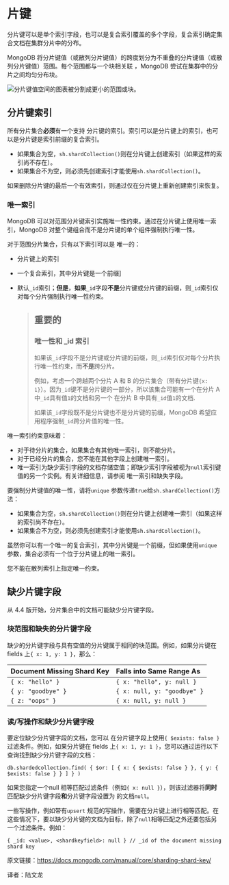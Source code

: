 # 片键

分片键可以是单个索引字段，也可以是复合索引覆盖的多个字段，复合索引确定集合文档在集群分片中的分布。

MongoDB 将分片键值（或散列分片键值）的跨度划分为不重叠的分片键值（或散列分片键值）范围。每个范围都与一个块相关联 ，MongoDB 尝试在集群中的分片之间均匀分布块。

![分片键值空间的图表被分割成更小的范围或块。](../images/sharding-range-based.bakedsvg.svg)





## 分片键索引

所有分片集合**必须**有一个支持 分片键的索引。索引可以是分片键上的索引，也可以是分片键是索引前缀的复合索引。

- 如果集合为空，`sh.shardCollection()`则在分片键上创建索引（如果这样的索引尚不存在）。
- 如果集合不为空，则必须先创建索引才能使用`sh.shardCollection()`。

如果删除分片键的最后一个有效索引，则通过仅在分片键上重新创建索引来恢复。



### 唯一索引

MongoDB 可以对范围分片键索引实施唯一性约束。通过在分片键上使用唯一索引，MongoDB 对整个键组合而不是分片键的单个组件强制执行唯一性。

对于范围分片集合，只有以下索引可以是 唯一的：

- 分片键上的索引

- 一个复合索引，其中分片键是一个前缀]

- 默认`_id`索引；**但是**，**如果**`_id`字段**不是**分片键或分片键的前缀，则`_id`索引仅对每个分片强制执行唯一性约束。

  

  >## 重要的
  >
  >### 唯一性和 _id 索引
  >
  >如果该`_id`字段不是分片键或分片键的前缀，则`_id`索引仅对每个分片执行唯一性约束，而**不是**跨分片。
  >
  >例如，考虑一个跨越两个分片 A 和 B 的分片集合（带有分片键`{x: 1}`）。因为`_id`键不是分片键的一部分，所以该集合可能有一个在分片 A 中`_id`具有值`1`的文档和另一个 在分片 B 中具有`_id`值`1`的文档.
  >
  >如果该`_id`字段既不是分片键也不是分片键的前缀，MongoDB 希望应用程序强制`_id`跨分片值的唯一性。

  

唯一索引约束意味着：

- 对于待分片的集合，如果集合有其他唯一索引，则不能分片。
- 对于已经分片的集合，您不能在其他字段上创建唯一索引。
- 唯一索引为缺少索引字段的文档存储空值；即缺少索引字段被视为`null`索引键值的另一个实例。有关详细信息，请参阅 唯一索引和缺失字段。

要强制分片键值的唯一性，请将`unique` 参数传递`true`给`sh.shardCollection()`方法：

- 如果集合为空，`sh.shardCollection()`则在分片键上创建唯一索引（如果这样的索引尚不存在）。
- 如果集合不为空，则必须先创建索引才能使用`sh.shardCollection()`。

虽然你可以有一个唯一的复合索引，其中分片键是一个前缀，但如果使用`unique` 参数，集合必须有一个位于分片键上的唯一索引。

您不能在散列索引上指定唯一约束。



## 缺少片键字段

从 4.4 版开始，分片集合中的文档可能缺少分片键字段。

### 块范围和缺失的分片键字段

缺少的分片键字段与具有空值的分片键属于相同的块范围。例如，如果分片键在 fields 上`{ x: 1, y: 1 }`，那么：

| Document Missing Shard Key | Falls into Same Range As    |
| :------------------------- | :-------------------------- |
| `{ x: "hello" }`           | `{ x: "hello", y: null }`   |
| `{ y: "goodbye" }`         | `{ x: null, y: "goodbye" }` |
| `{ z: "oops" }`            | `{ x: null, y: null }`      |



### 读/写操作和缺少分片键字段

要定位缺少分片键字段的文档，您可以 在分片键字段上使用`{ $exists: false }`过滤条件。例如，如果分片键在 fields 上`{ x: 1, y: 1 }`，您可以通过运行以下查询找到缺少分片键字段的文档：

```shell
db.shardedcollection.find( { $or: [ { x: { $exists: false } }, { y: { $exists: false } } ] } )
```



如果您指定一个null 相等匹配过滤条件（例如`{ x: null }`），则该过滤器将**同时**匹配缺少分片键字段**和**分片键字段设置为 的文档`null`。

一些写操作，例如带有`upsert` 规范的写操作，需要在分片键上进行相等匹配。在这些情况下，要以缺少分片键的文档为目标，除了`null`相等匹配之外还要包括另一个过滤条件。例如：

```shell
{ _id: <value>, <shardkeyfield>: null } // _id of the document missing shard key
```

原文链接：https://docs.mongodb.com/manual/core/sharding-shard-key/

译者：陆文龙

